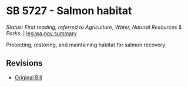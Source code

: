 # SB 5727 - Salmon habitat
*Status: First reading, referred to Agriculture, Water, Natural Resources & Parks.* | [leg.wa.gov summary](https://app.leg.wa.gov/billsummary?BillNumber=5727&Year=2021)

Protecting, restoring, and maintaining habitat for salmon recovery.

## Revisions
* [Original Bill](1/)